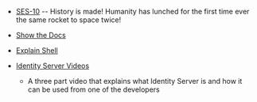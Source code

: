 
- [SES-10](http://www.spacex.com/webcast#travis) -- History is made! Humanity has lunched for the first time ever the same rocket to space twice!

- [Show the Docs](http://showthedocs.com/)
- [Explain Shell](https://explainshell.com/)

 - [Identity Server Videos](https://channel9.msdn.com/Events/Seth-on-the-Road/NDC-London-2016/Dominick-Baier-on-Identity-Server)
   - A three part video that explains what Identity Server is and how it can be used from one of the developers
